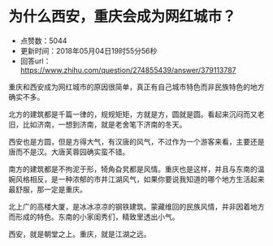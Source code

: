 # 为什么西安，重庆会成为网红城市？
- 点赞数：5044
- 更新时间：2018年05月04日19时55分56秒
- 回答url：https://www.zhihu.com/question/274855439/answer/379113787
<body>
 <p data-pid="IJkm6Np9">重庆和西安成为网红城市的原因很简单，真正有自己城市特色而非民族特色的地方确实不多。</p>
 <p data-pid="JiGe-zGm">北方的建筑都是千篇一律的，规规矩矩，方就是方，圆就是圆。看起来沉闷而又老旧，比如济南，一想到济南，就是老舍笔下济南的冬天。</p>
 <p data-pid="Zhvz8AOE">西安也是方圆，但是方得大气，有汉唐的风气，不过作为一个游客来看，主要还是唐而不是汉。大唐芙蓉园确实蛮不错。</p>
 <p data-pid="yAFjyXv2">南方的建筑都是不拘泥于形，犄角旮旯都是风情。重庆也是这样，并且与东南的温婉风格相反，是一种浓郁的市井江湖风气，如果你要说我知道的哪个地方生活起来最舒服，那一定是重庆。</p>
 <p data-pid="WMd68Q5V">北上广的高楼大厦，是冰冰凉凉的钢铁建筑。蒙藏维回的民族风情，并非因着地方而形成的特色。东南的小家闺秀们，精致里透出小气。</p>
 <p data-pid="xkMQRTCS">西安，就是朝堂之上。重庆，就是江湖之远。</p>
</body>